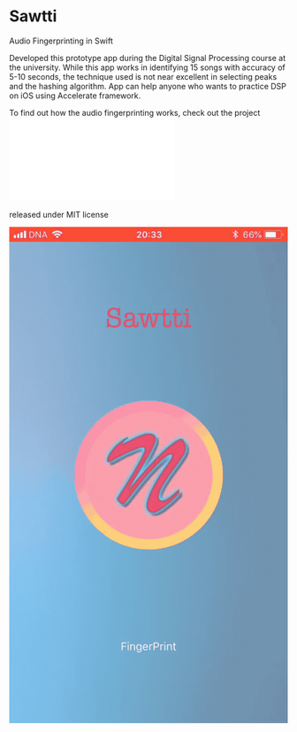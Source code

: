 # Sawtti
Audio Fingerprinting in Swift

Developed this prototype app during the Digital Signal Processing course at the university. While this app works in
identifying 15 songs with accuracy of 5-10 seconds, the technique used is not near excellent in selecting peaks and
the hashing algorithm. App can help anyone who wants to practice DSP on iOS using Accelerate framework.

To find out how the audio fingerprinting works, check out the project ![presentation](sawtti_presentation.pdf)

released under MIT license

![image](sawtti_gif.gif)


 
